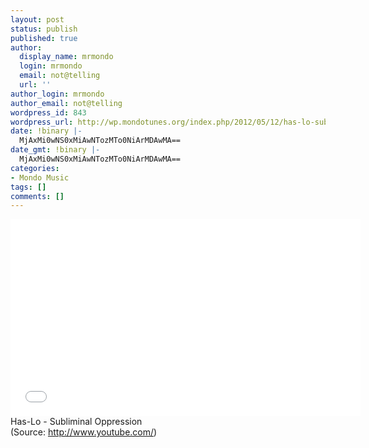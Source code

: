 ```yaml
---
layout: post
status: publish
published: true
author:
  display_name: mrmondo
  login: mrmondo
  email: not@telling
  url: ''
author_login: mrmondo
author_email: not@telling
wordpress_id: 843
wordpress_url: http://wp.mondotunes.org/index.php/2012/05/12/has-lo-subliminal-oppression/
date: !binary |-
  MjAxMi0wNS0xMiAwNTozMTo0NiArMDAwMA==
date_gmt: !binary |-
  MjAxMi0wNS0xMiAwNTozMTo0NiArMDAwMA==
categories:
- Mondo Music
tags: []
comments: []
---
```

<iframe width="560" height="315" src="//www.youtube.com/embed/CPcN2PYo37c" frameborder="0"> </iframe>
Has-Lo - Subliminal Oppression 
<div class="attribution">(<span>Source:</span> <a href="http://www.youtube.com/">http://www.youtube.com/</a>)</div>
